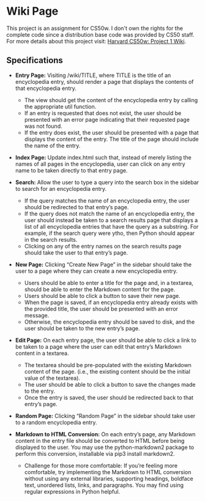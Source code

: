 # Wiki Page

This project is an assignment for CS50w. I don't own the rights for the complete code since a distribution base code was provided by CS50 staff.
For more details about this project visit: [Harvard CS50w: Project 1 Wiki](https://cs50.harvard.edu/web/2020/projects/1/wiki/).

## Specifications

- **Entry Page:** Visiting /wiki/TITLE, where TITLE is the title of an encyclopedia entry, should render a page that displays the contents of that encyclopedia entry.

    - The view should get the content of the encyclopedia entry by calling the appropriate util function.
    - If an entry is requested that does not exist, the user should be presented with an error page indicating that their requested page was not found.
    - If the entry does exist, the user should be presented with a page that displays the content of the entry. The title of the page should include the name of the entry.

- **Index Page:** Update index.html such that, instead of merely listing the names of all pages in the encyclopedia, user can click on any entry name to be taken directly to that entry page.
- **Search:** Allow the user to type a query into the search box in the sidebar to search for an encyclopedia entry.
    - If the query matches the name of an encyclopedia entry, the user should be redirected to that entry’s page.
    - If the query does not match the name of an encyclopedia entry, the user should instead be taken to a search results page that displays a list of all encyclopedia entries that have the query as a substring. For example, if the search query were ytho, then Python should appear in the search results.
    - Clicking on any of the entry names on the search results page should take the user to that entry’s page.

- **New Page:** Clicking “Create New Page” in the sidebar should take the user to a page where they can create a new encyclopedia entry.

    - Users should be able to enter a title for the page and, in a textarea, should be able to enter the Markdown content for the page.
    - Users should be able to click a button to save their new page.
    - When the page is saved, if an encyclopedia entry already exists with the provided title, the user should be presented with an error message.
    - Otherwise, the encyclopedia entry should be saved to disk, and the user should be taken to the new entry’s page.
- **Edit Page:** On each entry page, the user should be able to click a link to be taken to a page where the user can edit that entry’s Markdown content in a textarea.

    - The textarea should be pre-populated with the existing Markdown content of the page. (i.e., the existing content should be the initial value of the textarea).
    - The user should be able to click a button to save the changes made to the entry.
    - Once the entry is saved, the user should be redirected back to that entry’s page.
- **Random Page:** Clicking “Random Page” in the sidebar should take user to a random encyclopedia entry.

- **Markdown to HTML Conversion:** On each entry’s page, any Markdown content in the entry file should be converted to HTML before being displayed to the user. You may use the python-markdown2 package to perform this conversion, installable via pip3 install markdown2.

    - Challenge for those more comfortable: If you’re feeling more comfortable, try implementing the Markdown to HTML conversion without using any external libraries, supporting headings, boldface text, unordered lists, links, and paragraphs. You may find using regular expressions in Python helpful.

